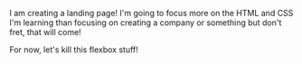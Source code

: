 I am creating a landing page! I'm going to focus more on the HTML and CSS I'm learning than focusing on creating a company or something but don't fret, that will come!

For now, let's kill this flexbox stuff!
